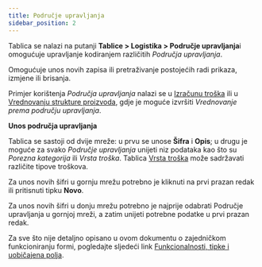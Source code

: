 ```yaml
---
title: Područje upravljanja
sidebar_position: 2
---
```


Tablica se nalazi na putanji **Tablice > Logistika > Područje upravljanja**i omogućuje upravljanje kodiranjem različitih *Područja upravljanja*.

Omogućuje unos novih zapisa ili pretraživanje postojećih radi prikaza, izmjene ili brisanja. 

Primjer korištenja *Područja upravljanja* nalazi se u [Izračunu troška](/docs/controlling/cost-calculation/cost/) ili u [Vrednovanju strukture proizvoda](/docs/erp-home/registers/production/bill-of-materials/assemblies-valorization/), gdje je moguće izvršiti *Vrednovanje prema području upravljanja*.

**Unos područja upravljanja**

Tablica se sastoji od dvije mreže: u prvu se unose **Šifra** i **Opis**; u drugu je moguće za svako *Područje upravljanja* unijeti niz podataka kao što su *Porezna kategorija* ili *Vrsta troška*. Tablica [Vrsta troška](/docs/configurations/tables/logistics/cost-type/) može sadržavati različite tipove troškova.  

Za unos novih šifri u gornju mrežu potrebno je kliknuti na prvi prazan redak ili pritisnuti tipku **Novo**.

Za unos novih šifri u donju mrežu potrebno je najprije odabrati Područje upravljanja u gornjoj mreži, a zatim unijeti potrebne podatke u prvi prazan redak.

Za sve što nije detaljno opisano u ovom dokumentu o zajedničkom funkcioniranju formi, pogledajte sljedeći link  [Funkcionalnosti, tipke i uobičajena polja](/docs/guide/common).